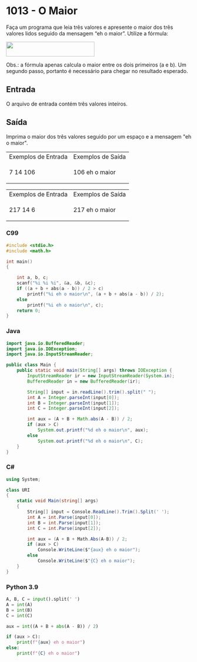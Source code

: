 <html>
<body style="padding: 10px 0px;">
    <div class="header">
        <h1>1013 - O Maior</h1>
        <div class="problem">
            <div class="description">
                <p>
                    Faça um programa que leia três valores e apresente o maior dos três valores lidos seguido da mensagem “eh o maior”.
                    Utilize a fórmula: </p><p> <img src="https://resources.urionlinejudge.com.br/gallery/images/problems/UOJ_1013.png" alt="" style="width: 240px; height: 40px;"></p>
                    <p>
                    Obs.: a fórmula apenas calcula o maior entre os dois primeiros (a e b). Um segundo passo, portanto é necessário para chegar no resultado esperado.
                    </p>
            </div>
            <h2>Entrada</h2>
            <div class="input">
                <p>
                    O arquivo de entrada contém três valores inteiros.</p>
            </div>
            <h2>Saída</h2>
            <div class="output">
                <p>
                    Imprima o maior dos três valores seguido por um espaço e a mensagem "eh o maior".</p>
            </div>
            <div class="both"></div>
            <table>
                <tbody>
                    <tr>
                        <td>Exemplos de Entrada</td>
                        <td>Exemplos de Saída</td>
                    </tr>
                    <tr>
                        <td class="division">
                            <p>
                                7 14 106</p>
                            </p>
                        </td>
                        <td>
                            <p>
                                106 eh o maior</p>
                            </p>
                        </td>
                    </tr>
                </tbody>
            </table>
            <table>
                <tbody>
                    <tr>
                        <td>Exemplos de Entrada</td>
                        <td>Exemplos de Saída</td>
                    </tr>
                    <tr>
                        <td class="division">
                            <p>
                                217 14 6</p>
                            </p>
                        </td>
                        <td>
                            <p>
                                217 eh o maior</p>
                            </p>
                        </td>
                    </tr>
                </tbody>
            </table>
        </div>
    </div>
</body>
</html>

### C99

```c
#include <stdio.h>
#include <math.h>

int main()
{

    int a, b, c;
    scanf("%i %i %i", &a, &b, &c);
    if ((a + b + abs(a - b)) / 2 > c)
        printf("%i eh o maior\n", (a + b + abs(a - b)) / 2);
    else
        printf("%i eh o maior\n", c);
    return 0;
}
```

### Java

```java
import java.io.BufferedReader;
import java.io.IOException;
import java.io.InputStreamReader;

public class Main {
    public static void main(String[] args) throws IOException {
        InputStreamReader ir = new InputStreamReader(System.in);
        BufferedReader in = new BufferedReader(ir);

        String[] input = in.readLine().trim().split(" ");
        int A = Integer.parseInt(input[0]);
        int B = Integer.parseInt(input[1]);
        int C = Integer.parseInt(input[2]);

        int aux = (A + B + Math.abs(A - B)) / 2;
        if (aux > C)
            System.out.printf("%d eh o maior\n", aux);
        else
            System.out.printf("%d eh o maior\n", C);
    }
}
```

### C#

```cs
using System;

class URI
{
    static void Main(string[] args)
    {
        String[] input = Console.ReadLine().Trim().Split(' ');
        int A = int.Parse(input[0]);
        int B = int.Parse(input[1]);
        int C = int.Parse(input[2]);

        int aux = (A + B + Math.Abs(A-B)) / 2;
        if (aux > C)
            Console.WriteLine($"{aux} eh o maior");
        else
            Console.WriteLine($"{C} eh o maior");
    }
}
```

### Python 3.9

```python
A, B, C = input().split(' ')
A = int(A)
B = int(B)
C = int(C)

aux = int((A + B + abs(A - B)) / 2)

if (aux > C):
    print(f"{aux} eh o maior")
else:
    print(f"{C} eh o maior")
```
